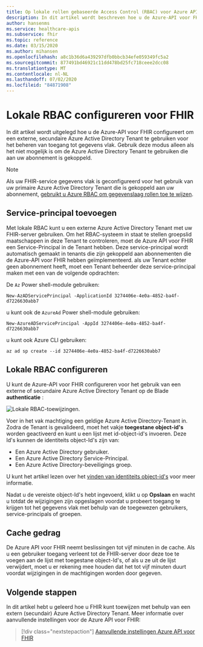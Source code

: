 ```yaml
---
title: Op lokale rollen gebaseerde Access Control (RBAC) voor Azure API configureren voor FHIR
description: In dit artikel wordt beschreven hoe u de Azure-API voor FHIR configureert voor het gebruik van een externe Azure AD-Tenant voor gegevens vlak
author: hansenms
ms.service: healthcare-apis
ms.subservice: fhir
ms.topic: reference
ms.date: 03/15/2020
ms.author: mihansen
ms.openlocfilehash: a8c1b36d6a439297dfb0bbcb34efe059349fc5a2
ms.sourcegitcommit: 877491bd46921c11dd478bd25fc718ceee2dcc08
ms.translationtype: MT
ms.contentlocale: nl-NL
ms.lasthandoff: 07/02/2020
ms.locfileid: "84871908"
---
```

# <a name="configure-local-rbac-for-fhir"></a>Lokale RBAC configureren voor FHIR 

In dit artikel wordt uitgelegd hoe u de Azure-API voor FHIR configureert om een externe, secundaire Azure Active Directory Tenant te gebruiken voor het beheren van toegang tot gegevens vlak. Gebruik deze modus alleen als het niet mogelijk is om de Azure Active Directory Tenant te gebruiken die aan uw abonnement is gekoppeld.

> [!NOTE]
> Als uw FHIR-service gegevens vlak is geconfigureerd voor het gebruik van uw primaire Azure Active Directory Tenant die is gekoppeld aan uw abonnement, [gebruikt u Azure RBAC om gegevenslaag rollen toe te wijzen](configure-azure-rbac.md).

## <a name="add-service-principal"></a>Service-principal toevoegen

Met lokale RBAC kunt u een externe Azure Active Directory Tenant met uw FHIR-server gebruiken. Om het RBAC-systeem in staat te stellen groepslid maatschappen in deze Tenant te controleren, moet de Azure API voor FHIR een Service-Principal in de Tenant hebben. Deze service-principal wordt automatisch gemaakt in tenants die zijn gekoppeld aan abonnementen die de Azure-API voor FHIR hebben geïmplementeerd. als uw Tenant echter geen abonnement heeft, moet een Tenant beheerder deze service-principal maken met een van de volgende opdrachten:

De `Az` Power shell-module gebruiken:

```azurepowershell-interactive
New-AzADServicePrincipal -ApplicationId 3274406e-4e0a-4852-ba4f-d7226630abb7
```

u kunt ook de `AzureAd` Power shell-module gebruiken:

```azurepowershell-interactive
New-AzureADServicePrincipal -AppId 3274406e-4e0a-4852-ba4f-d7226630abb7
```

u kunt ook Azure CLI gebruiken:

```azurecli-interactive
az ad sp create --id 3274406e-4e0a-4852-ba4f-d7226630abb7
```

## <a name="configure-local-rbac"></a>Lokale RBAC configureren

U kunt de Azure-API voor FHIR configureren voor het gebruik van een externe of secundaire Azure Active Directory Tenant op de Blade **authenticatie** :

![Lokale RBAC-toewijzingen](media/rbac/local-rbac-guids.png).

Voer in het vak machtiging een geldige Azure Active Directory-Tenant in. Zodra de Tenant is gevalideerd, moet het vakje **toegestane object-id's** worden geactiveerd en kunt u een lijst met id-object-id's invoeren. Deze Id's kunnen de identiteits object-Id's zijn van:

* Een Azure Active Directory gebruiker.
* Een Azure Active Directory Service-Principal.
* Een Azure Active Directory-beveiligings groep.

U kunt het artikel lezen over het [vinden van identiteits object-id's](find-identity-object-ids.md) voor meer informatie.

Nadat u de vereiste object-Id's hebt ingevoerd, klikt u op **Opslaan** en wacht u totdat de wijzigingen zijn opgeslagen voordat u probeert toegang te krijgen tot het gegevens vlak met behulp van de toegewezen gebruikers, service-principals of groepen.

## <a name="caching-behavior"></a>Cache gedrag

De Azure API voor FHIR neemt beslissingen tot vijf minuten in de cache. Als u een gebruiker toegang verleent tot de FHIR-server door deze toe te voegen aan de lijst met toegestane object-Id's, of als u ze uit de lijst verwijdert, moet u er rekening mee houden dat het tot vijf minuten duurt voordat wijzigingen in de machtigingen worden door gegeven.

## <a name="next-steps"></a>Volgende stappen

In dit artikel hebt u geleerd hoe u FHIR kunt toewijzen met behulp van een extern (secundair) Azure Active Directory Tenant. Meer informatie over aanvullende instellingen voor de Azure API voor FHIR:
 
>[!div class="nextstepaction"]
>[Aanvullende instellingen Azure API voor FHIR](azure-api-for-fhir-additional-settings.md)

